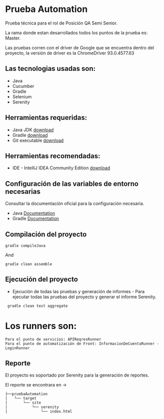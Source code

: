 # Prueba Automation
Prueba técnica para el rol de Posición QA Semi Senior.

La rama donde estan desarrollados todos los puntos de la prueba es: Master.

Las pruebas corren con el driver de Google que se encuentra dentro del proyecto, la versión de driver es la ChromeDriver 93.0.4577.63

## Las tecnologias usadas son:
* Java
* Cucumber
* Gradle
* Selenium
* Serenity

## Herramientas requeridas:

* Java JDK [download](https://www.oracle.com/java/technologies/javase/javase-jdk8-downloads.html)
* Gradle [download](https://gradle.org/install/)
* Git executable [download](https://git-scm.com/downloads)

## Herramientas recomendadas:

* IDE - IntelliJ IDEA Community Edition [download](https://www.jetbrains.com/idea/download)

## Configuración de las variables de entorno necesarias

Consultar la documentación oficial para la configuración necesaria.

* Java [Documentation](https://java.com/en/download/help/path.html)
* Gradle [Documentation](https://gradle.org/install/)

## Compilación del proyecto

```
gradle compileJava
```
And
``` 
gradle clean assemble
```

## Ejecución del proyecto

* Ejecución de todas las pruebas y generación de informes - Para ejecutar todas las pruebas del proyecto y generar el informe Serenity.
``` java
 gradle clean test aggregate
```

# Los runners son:
```
Para el punto de servicios: APIReqresRunner
Para el punto de automatización de Front: InformacionDeCuentaRunner - LoginRunner
```

## Reporte
El proyecto es soportado por Serenity para la generación de reportes.

El reporte se encontrara en ->

``` 
├──pruebaAutomation
|   └── target
|       └── site
|           └── serenity
|               └── index.html
```
